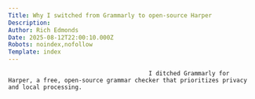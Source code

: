 ```yaml
---
Title: Why I switched from Grammarly to open-source Harper
Description: 
Author: Rich Edmonds
Date: 2025-08-12T22:00:10.000Z
Robots: noindex,nofollow
Template: index
---
```


                                            I ditched Grammarly for Harper, a free, open-source grammar checker that prioritizes privacy and local processing.
                                        
